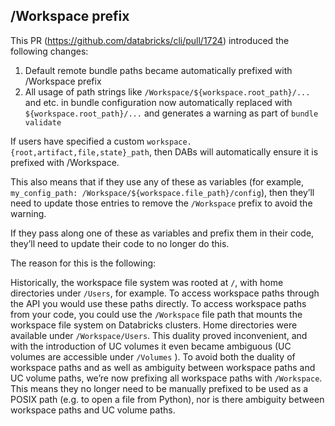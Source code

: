 ## /Workspace prefix

This PR (https://github.com/databricks/cli/pull/1724) introduced the following changes:

1. Default remote bundle paths became automatically prefixed with /Workspace prefix
2. All usage of path strings like `/Workspace/${workspace.root_path}/...` and etc. in bundle configuration now automatically replaced with `${workspace.root_path}/...` and generates a warning as part of `bundle validate`

If users have specified a custom `workspace.{root,artifact,file,state}_path`, then DABs will automatically ensure it is prefixed with /Workspace.

This also means that if they use any of these as variables (for example, `my_config_path: /Workspace/${workspace.file_path}/config`), then they’ll need to update those entries to remove the `/Workspace` prefix to avoid the warning.

If they pass along one of these as variables and prefix them in their code, they’ll need to update their code to no longer do this.

The reason for this is the following:

Historically, the workspace file system was rooted at `/`, with home directories under `/Users`, for example.
To access workspace paths through the API you would use these paths directly. To access workspace paths from your code, you could use the `/Workspace` file path that mounts the workspace file system on Databricks clusters. Home directories were available under `/Workspace/Users`.  This duality proved inconvenient, and with the introduction of UC volumes it even became ambiguous (UC volumes are accessible under `/Volumes` ). To avoid both the duality of workspace paths and as well as ambiguity between workspace paths and UC volume paths, we’re now prefixing all workspace paths with `/Workspace`. This means they no longer need to be manually prefixed to be used as a POSIX path (e.g. to open a file from Python), nor is there ambiguity between workspace paths and UC volume paths.
